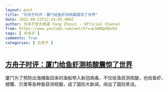```yaml
---
layout: post
title: "方舟子时评：厦门给鱼虾测核酸震惊了世界"
date: 2022-08-23T12:24:03.000Z
author: 方舟子官方频道 Fang Zhouzi - Official Channel
from: https://www.youtube.com/watch?v=pJmNDpQQvbU
tags: [ 方舟子 ]
comments: True
categories: [ 方舟子 ]
---
```

<!--1661257443000-->
[方舟子时评：厦门给鱼虾测核酸震惊了世界](https://www.youtube.com/watch?v=pJmNDpQQvbU)
------

<div>
厦门为了预防出海捕鱼回来的渔船带入新冠病毒，不仅给渔民测核酸，也给鱼虾、螃蟹、贝类等各种鱼获测核酸，成了国际大新闻，闹出了国际笑话。
</div>
